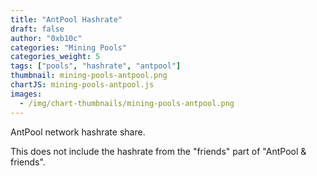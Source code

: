 ```yaml
---
title: "AntPool Hashrate"
draft: false
author: "0xb10c"
categories: "Mining Pools"
categories_weight: 5
tags: ["pools", "hashrate", "antpool"]
thumbnail: mining-pools-antpool.png
chartJS: mining-pools-antpool.js
images:
  - /img/chart-thumbnails/mining-pools-antpool.png
---
```


AntPool network hashrate share.

<!--more-->

This does not include the hashrate from the "friends" part of "AntPool & friends".
